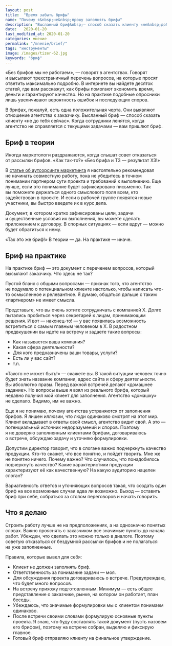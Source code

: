 ```yaml
---
layout: post
title:  "Время забыть брифы"
name: "Почему я&nbsp;не&nbsp;прошу заполнять брифы"
description: "Высланный бриф&nbsp;— способ сказать клиенту «не&nbsp;до&nbsp;тебя сейчас». Когда сотрудники ленятся, когда агентство не&nbsp;справляется с&nbsp;текущими задачами&nbsp;— вам пришлют бриф."
date:   2020-01-20
last_modified_at: 2020-01-20
categories: мнение
permalink: "/mnenie/brief/"
tags: "инструменты"
image: /images/tizer-62.jpg
keywords: "бриф"
---
```



<p>
 «Без брифов мы&nbsp;не&nbsp;работаем»,&nbsp;— говорят в&nbsp;агентствах. Говорят и&nbsp;высылают трехстраничный перечень вопросов, на&nbsp;которые просят ответить максимально подробно. В&nbsp;интернете вы&nbsp;найдете десяток статей, где вам расскажут, как брифы помогают экономить время, деньги и&nbsp;гарантируют качество. Но&nbsp;на&nbsp;практике подобные опросники лишь увеличивают вероятность ошибок и&nbsp;последующих споров. 
</p>
<p>В&nbsp;брифах, пожалуй, есть одна положительная черта. Они выявляют отношение агентства к&nbsp;заказчику. Высланный бриф&nbsp;— способ сказать клиенту «не&nbsp;до&nbsp;тебя сейчас». Когда сотрудники ленятся, когда агентство не&nbsp;справляется с&nbsp;текущими задачами&nbsp;— вам пришлют бриф.</p>
<h2>Бриф в&nbsp;теории</h2>
<p>Иногда маркетологи раздражаются, когда слышат совет отказаться от&nbsp;рассылки брифов. «Как так-то?» «Без брифа и&nbsp;ТЗ&nbsp;— результат&nbsp;ХЗ!»</p>
<p>В&nbsp;<a href="/opyt/autsorsing-marketinga/">статье об&nbsp;аутсорсинге маркетинга</a> я&nbsp;настоятельно рекомендовал не&nbsp;начинать совместную работу, пока не&nbsp;убедитесь в&nbsp;точном понимании партнером сути проекта и&nbsp;требований к&nbsp;выполнению. Еще лучше, если это понимание будет зафиксировано письменно. Так вы&nbsp;поможете держаться одного смыслового поля всем, кто задействован в&nbsp;проекте. И&nbsp;если в&nbsp;рабочей группе появятся новые участники, вы&nbsp;быстро введете их&nbsp;в&nbsp;курс дела.</p>
<p>Документ, в&nbsp;котором кратко зафиксированы цели, задачи и&nbsp;существенные условия их&nbsp;выполнения, вы&nbsp;можете сделать приложением к&nbsp;договору. В&nbsp;спорных ситуациях&nbsp;— если вдруг&nbsp;— можно будет обратиться к&nbsp;нему.</p>
<p>«Так это&nbsp;же бриф!» В&nbsp;теории&nbsp;— да. На&nbsp;практике&nbsp;— иначе.</p>
<h2>Бриф на&nbsp;практике</h2>
<p>На&nbsp;практике бриф&nbsp;— это документ с&nbsp;переченем вопросов, который высылают заказчику. Что здесь не&nbsp;так?</p>
<p>Пустой бланк с&nbsp;общими вопросами&nbsp;— признак того, что агентство не&nbsp;подумало о&nbsp;потенциальном клиенте настолько, чтобы написать что-то осмысленное и&nbsp;релевантное. Я&nbsp;думаю, общаться дальше с&nbsp;таким «партнером» не&nbsp;имеет смысла.</p>
<p>Представьте, что вы&nbsp;очень хотите сотрудничать с&nbsp;компанией Х.&nbsp;Долго пытались пробиться через секретарей к&nbsp;лицам, принимающим решения. И&nbsp;вот&nbsp;&mdash; наконец-то! &mdash;&nbsp;у&nbsp;вас появилась возможность встретиться с&nbsp;самым главным человеком в&nbsp;Х. В&nbsp;радостном предвкушении вы&nbsp;идете на&nbsp;встречу и&nbsp;задаете такие вопросы:</p>
<ul> 
	<li>Как называется ваша компания?</li>
	<li>Какая сфера деятельности?</li>
	<li>Для кого предназначены ваши товары, услуги?</li>
	<li>Есть&nbsp;ли у&nbsp;вас сайт?</li>
	<li> т.п.</li>
 </ul>
<p>«Такого не&nbsp;может быть!»&nbsp;— скажете&nbsp;вы. В&nbsp;такой ситуации человек точно будет знать название компании, адрес сайта и&nbsp;сферу деятельности. Вы&nbsp;абсолютно правы. Перед важной встречей делают «домашнее задание». Но&nbsp;вопросы выше я&nbsp;взял из&nbsp;реального брифа, который недавно получил мой клиент для заполнения. Агентство «домашку» не&nbsp;сделало. Видимо, им&nbsp;не&nbsp;важно.</p>
<p>Еще я&nbsp;не&nbsp;понимаю, почему агентства устраняются от&nbsp;заполнения брифов. Я&nbsp;лишен иллюзии, что люди одинаково смотрят на&nbsp;этот мир. Клиент вкладывает в&nbsp;ответы свой смысл, агентство видит свой. А&nbsp;это&nbsp;— потенциальный источник недоразумений и&nbsp;споров. Поэтому я&nbsp;не&nbsp;доверяю заполненным клиентами брифам, договариваюсь о&nbsp;встрече, обсуждаю задачу и&nbsp;уточняю формулировки.</p>
<p>Допустим директор говорит, что в&nbsp;слогане важно подчеркнуть качество продукции. Кто-то скажет, что все понятно, и&nbsp;пойдет творить. Мне&nbsp;же не&nbsp;понятно ничего. Почему важно? Что случилось, что понадобилось подчеркнуть качество? Какие характеристики продукции характеризуют её&nbsp;как качественную? На&nbsp;какую аудиторию нацелен слоган?</p>
<p>Вариативность ответов и&nbsp;уточняющих вопросов такая, что создать один бриф на&nbsp;все возможные случаи едва&nbsp;ли возможно. Выход&nbsp;— оставить бриф при себе, собраться за&nbsp;столом переговоров и&nbsp;начать говорить.</p>
<h2>Что я делаю</h2>
<p>Строить работу лучше не&nbsp;на&nbsp;предположениях, а&nbsp;на&nbsp;однозначно понятых словах. Важно прояснять с&nbsp;заказчиком все значимые пункты до&nbsp;начала работ. Убежден, что сделать это можно только в&nbsp;диалоге. Поэтому советую отказаться от&nbsp;бездумной рассылки брифов и&nbsp;не&nbsp;полагаться на&nbsp;уже заполненные.</p>
<p>Правила, которые вывел для себя:</p>
<ul> 
	<li>Клиент не&nbsp;должен заполнять бриф.</li>
	<li>Ответственность за&nbsp;понимание задачи&nbsp;— моя.</li>
	<li>Для обсуждения проекта договариваюсь о&nbsp;встрече. Предупреждаю, что будет много вопросов.</li>
	<li>На&nbsp;встречу прихожу подготовленным. Минимум&nbsp;— есть общее представление о&nbsp;заказчике, рынке, на&nbsp;котором он&nbsp;работает, план беседы. </li>
	<li>Убеждаюсь, что значимые формулировки мы&nbsp;с&nbsp;клиентом понимаем одинаково.</li>
	<li>После встречи своими словами формулирую основные пункты проекта. Я&nbsp;знаю, что буду составлять такой документ (пусть назовем его брифом), поэтому на&nbsp;встрече собран, выделяю и&nbsp;фиксирую главное.</li>
	<li>Готовый бриф отправляю клиенту на&nbsp;финальное утверждение.</li>
 </ul>
